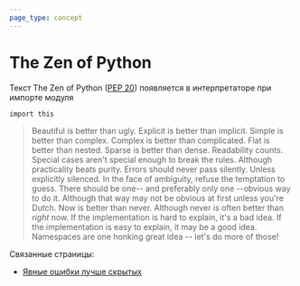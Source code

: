 ```yaml
---
page_type: concept
---
```

# The Zen of Python

Текст The Zen of Python ([PEP 20](https://peps.python.org/pep-0020/)) появляется в интерпретаторе при импорте модуля

```
import this
```

> Beautiful is better than ugly.
> Explicit is better than implicit.
> Simple is better than complex.
> Complex is better than complicated.
> Flat is better than nested.
> Sparse is better than dense.
> Readability counts.
> Special cases aren't special enough to break the rules.
> Although practicality beats purity.
> Errors should never pass silently.
> Unless explicitly silenced.
> In the face of ambiguity, refuse the temptation to guess.
> There should be one-- and preferably only one --obvious way to do it.
> Although that way may not be obvious at first unless you're Dutch.
> Now is better than never.
> Although never is often better than *right* now.
> If the implementation is hard to explain, it's a bad idea.
> If the implementation is easy to explain, it may be a good idea.
> Namespaces are one honking great idea -- let's do more of those!

Связанные страницы:

* [Явные ошибки лучше скрытых]([[20221023131820]])
